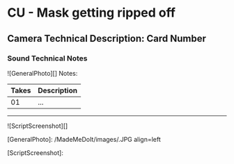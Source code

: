 # CU - Mask getting ripped off

## Camera Technical Description: Card Number

### Sound Technical Notes

![GeneralPhoto][]
Notes: 

| Takes | Description |
|:---|:----|
| 01 | ... |

----

![ScriptScreenshot][]


[GeneralPhoto]: /MadeMeDoIt/images/.JPG align=left

[ScriptScreenshot]: 